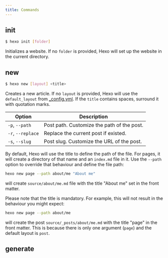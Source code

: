```yaml
---
title: Commands
---
```

## init

``` bash
$ hexo init [folder]
```

Initializes a website. If no `folder` is provided, Hexo will set up the website in the current directory.

## new

``` bash
$ hexo new [layout] <title>
```

Creates a new article. If no `layout` is provided, Hexo will use the `default_layout` from [_config.yml](configuration.html). If the `title` contains spaces, surround it with quotation marks.

Option | Description
--- | ---
`-p`, `--path` | Post path. Customize the path of the post.
`-r`, `--replace` | Replace the current post if existed.
`-s`, `--slug` | Post slug. Customize the URL of the post.

By default, Hexo will use the title to define the path of the file. For pages, it will create a directory of that name and an `index.md` file in it. Use the `--path` option to override that behaviour and define the file path:

```bash
hexo new page --path about/me "About me"
```

will create `source/about/me.md` file with the title "About me" set in the front matter.

Please note that the title is mandatory. For example, this will not result in the behaviour you might expect:

```bash
hexo new page --path about/me
```

will create the post `source/_posts/about/me.md` with the title "page" in the front matter. This is because there is only one argument (`page`) and the default layout is `post`.

## generate

